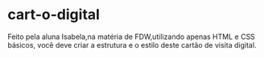 # cart-o-digital
Feito pela aluna Isabela,na matéria de FDW,utilizando apenas HTML e CSS básicos, você deve criar a estrutura e o estilo deste cartão de visita digital.
